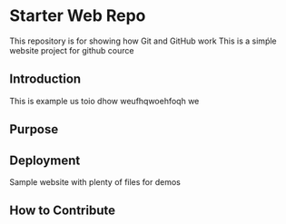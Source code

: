 
# Starter Web Repo

This repository is for showing how Git and GitHub work
This is a simṕle website project for github cource

## Introduction

This is example us toio dhow weufhqwoehfoqh we

## Purpose


## Deployment

Sample website with plenty of files for demos

## How to Contribute

